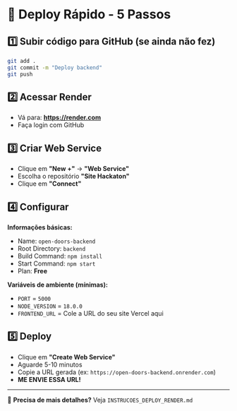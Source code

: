 # 🚀 Deploy Rápido - 5 Passos

## 1️⃣ Subir código para GitHub (se ainda não fez)
```bash
git add .
git commit -m "Deploy backend"
git push
```

## 2️⃣ Acessar Render
- Vá para: **https://render.com**
- Faça login com GitHub

## 3️⃣ Criar Web Service
- Clique em **"New +"** → **"Web Service"**
- Escolha o repositório **"Site Hackaton"**
- Clique em **"Connect"**

## 4️⃣ Configurar
**Informações básicas:**
- Name: `open-doors-backend`
- Root Directory: `backend`
- Build Command: `npm install`
- Start Command: `npm start`
- Plan: **Free**

**Variáveis de ambiente (mínimas):**
- `PORT` = `5000`
- `NODE_VERSION` = `18.0.0`
- `FRONTEND_URL` = Cole a URL do seu site Vercel aqui

## 5️⃣ Deploy
- Clique em **"Create Web Service"**
- Aguarde 5-10 minutos
- Copie a URL gerada (ex: `https://open-doors-backend.onrender.com`)
- **ME ENVIE ESSA URL!**

---

📖 **Precisa de mais detalhes?** Veja `INSTRUCOES_DEPLOY_RENDER.md`

